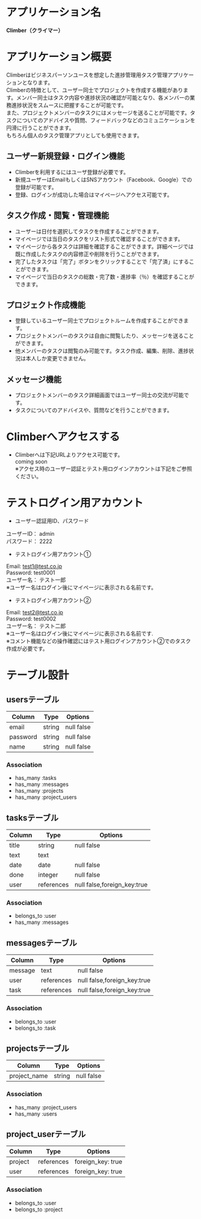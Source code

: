 # アプリケーション名

**Climber（クライマー）**

# アプリケーション概要

Climberはビジネスパーソンユースを想定した進捗管理用タスク管理アプリケーションとなります。  
Climberの特徴として、ユーザー同士でプロジェクトを作成する機能があります。メンバー同士はタスク内容や進捗状況の確認が可能となり、各メンバーの業務進捗状況をスムースに把握することが可能です。  
また、プロジェクトメンバーのタスクにはメッセージを送ることが可能です。タスクについてのアドバイスや質問、フィードバックなどのコミュニケーションを円滑に行うことができます。  
もちろん個人のタスク管理アプリとしても使用できます。

## ユーザー新規登録・ログイン機能

- Climberを利用するにはユーザ登録が必要です。
- 新規ユーザーはEmailもしくはSNSアカウント（Facebook、Google）での登録が可能です。
- 登録、ログインが成功した場合はマイページへアクセス可能です。

## タスク作成・閲覧・管理機能

- ユーザーは日付を選択してタスクを作成することができます。
- マイページでは当日のタスクをリスト形式で確認することができます。
- マイページから各タスクは詳細を確認することができます。詳細ページでは既に作成したタスクの内容修正や削除を行うことができます。
- 完了したタスクは「完了」ボタンをクリックすることで「完了済」にすることができます。
- マイページで当日のタスクの総数・完了数・進捗率（％）を確認することができます。

## プロジェクト作成機能
- 登録しているユーザー同士でプロジェクトルームを作成することができます。
- プロジェクトメンバーのタスクは自由に閲覧したり、メッセージを送ることができます。
- 他メンバーのタスクは閲覧のみ可能です。タスク作成、編集、削除、進捗状況は本人しか変更できません。

## メッセージ機能
- プロジェクトメンバーのタスク詳細画面ではユーザー同士の交流が可能です。
- タスクについてのアドバイスや、質問などを行うことができます。

# Climberへアクセスする

- Climberへは下記URLよりアクセス可能です。  
coming soon  
※アクセス時のユーザー認証とテスト用ログインアカウントは下記をご参照ください。

# テストログイン用アカウント

- ユーザー認証用ID、パスワード  

ユーザーID： admin  
パスワード： 2222  

- テストログイン用アカウント①

Email: test1@test.co.jp  
Password: test0001  
ユーザー名： テスト一郎  
※ユーザー名はログイン後にマイページに表示される名前です。

- テストログイン用アカウント②

Email: test2@test.co.jp  
Password: test0002  
ユーザー名： テスト二郎  
※ユーザー名はログイン後にマイページに表示される名前です.  
※コメント機能などの操作確認にはテスト用ログインアカウント②でのタスク作成が必要です。

# テーブル設計

## usersテーブル

| Column    | Type   | Options    |
| --------- | ------ | ---------- |
| email     | string | null false |
| password  | string | null false |
| name      | string | null false |

### Association

- has_many :tasks
- has_many :messages
- has_many :projects
- has_many :project_users

## tasksテーブル

| Column | Type       | Options                     |
| ------ | ---------- | --------------------------- |
| title  | string     | null false                  |
| text   | text       |                             |
| date   | date       | null false                  |
| done   | integer    | null false                  |
| user   | references | null false,foreign_key:true |

### Association

- belongs_to :user
- has_many :messages

## messagesテーブル

| Column  | Type       | Options                     |
| ------- | ---------- | --------------------------- |
| message | text       | null false                  |
| user    | references | null false,foreign_key:true |
| task    | references | null false,foreign_key:true |

### Association

- belongs_to :user
- belongs_to :task

## projectsテーブル

| Column       | Type   | Options    |
| ------------ | ------ | ---------- |
| project_name | string | null false |

### Association

- has_many :project_users
- has_many :users

## project_userテーブル

| Column  | Type       | Options           |
| ------- | ---------- | ----------------- |
| project | references | foreign_key: true |
| user    | references | foreign_key: true |

### Association

- belongs_to :user
- belongs_to :project